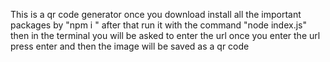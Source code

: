This is a qr code generator once you download
install all the important packages by "npm i "
after that run it with the command "node index.js"
then in the terminal you will be asked to enter the url
once you enter the url press enter and then the image will be saved as a qr code